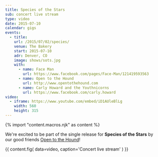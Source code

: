 ```yaml
---
title: Species of the Stars
sub: concert live stream
type: video
date: 2015-07-10
calendar: gigs
events:
  - title:
    url: /2015/07/02/species/
    venue: The Bakery
    start: 2015-07-10
    adr: Denver, CO
    image: shows/sots.jpg
    with:
      - name: Face Man
        url: https://www.facebook.com/pages/Face-Man/121419593563
      - name: Open to the Hound
        url: http://www.opentothehound.com
      - name: Carly Howard and the Youthnicorns
        url: https://www.facebook.com/carly.howard
video:
  - iframe: https://www.youtube.com/embed/iD1AUleBlLg
    width: 560
    height: 315
---
```


{% import "content.macros.njk" as content %}

We're excited to be part of the single release for
**Species of the Stars** by our good friends
[Open to the Hound][otth]!

{{ content.fig(
  data=video,
  caption='Concert live stream'
) }}

[otth]: http://www.opentothehound.com
